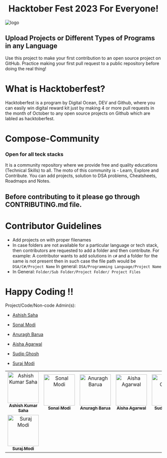 # <center> Hacktober Fest 2023 For Everyone! </center>

![logo](https://github.com/risingstar-bit/Compose-Community/assets/85429920/92f6084b-ff23-44ac-a29c-d58b1eff62a7)

## Upload Projects or Different Types of Programs in any Language

Use this project to make your first contribution to an open source project on GitHub. Practice making your first pull request to a public repository before doing the real thing!

# What is Hacktoberfest?

Hacktoberfest is a program by Digital Ocean, DEV and Github, where you can easily win digital reward kit just by making 4 or more pull requests in the month of October to any open source projects on Github which are labled as hacktoberfest.


# Compose-Community
### Open for all teck stacks
It is a community repository where we provide free and quality educations (Technical Skills) to all.
The moto of this community is - Learn, Explore and Contribute.
You can add projects, solution to DSA problems, Cheatsheets, Roadmaps and Notes.


## Before contributing to it please go through CONTRIBUTING.md file.

# Contributor Guidelines

- Add projects on with proper filenames
- In case folders are not available for a particular language or tech stack, then contributors are requested to add a folder and then contribute.
For example: A contributor wants to add solutions in `c#` and a folder for the same is not present then in such case the file path would be `DSA/C#/Project Name`
In general: `DSA/Programming Language/Project Name`
- In General: `Folder/Sub Folder/Project Folder/ Project Files`

# Happy Coding !!

Project/Code/Non-code Admin(s): 

- [Ashish Saha](https://github.com/risingstar-bit)
  
- [Sonal Modi](https://github.com/Sonal-Modi-Git)
  
- [Anuragh Barua](https://github.com/AnuraghB)

- [Aisha Agarwal](https://github.com/aisha09agarwal)

- [Sudip Ghosh](https://github.com/sudipg4112001)

- [Suraj Modi](https://github.com/skmodi649)






<table>
<tr>
<td align="center">
        <a href="https://github.com/risingstar-bit">
            <img src="https://avatars.githubusercontent.com/u/85429920?v=4" width="100;" alt="Ashish Kumar Saha"/>
            <br />
            <sub><b>Ashish Kumar Saha</b></sub>
        </a>
    </td>
  <td align="center">
        <a href="https://github.com/Sonal-Modi-Git">
            <img src="https://avatars.githubusercontent.com/Sonal-Modi-Git" width="100;" alt="Sonal Modi"/>
            <br />
            <sub><b>Sonal Modi</b></sub>
        </a>
    </td>    
<td align="center">
        <a href="https://github.com/AnuraghB">
            <img src="https://avatars.githubusercontent.com/anuraghb" width="100;" alt="Anuragh Barua"/>
            <br />
            <sub><b>Anuragh Barua</b></sub>
        </a>
    </td>
<td align="center">
        <a href="https://github.com/aisha09agarwal">
            <img src="https://avatars.githubusercontent.com/aisha09agarwal" width="100;" alt="Aisha Agarwal"/>
            <br />
            <sub><b>Aisha Agarwal</b></sub>
        </a>
    </td>
<td align="center">
        <a href="https://github.com/sudipg4112001">
            <img src="https://avatars.githubusercontent.com/u/60208804?v=4" width="100;" alt="Sudip Ghosh"/>
            <br />
            <sub><b>Sudip Ghosh</b></sub>
        </a>
    </td>
</tr>
<td align="center">
        <a href="https://github.com/skmodi649">
            <img src="https://avatars.githubusercontent.com/skmodi649" width="100;" alt="Suraj Modi"/>
            <br />
            <sub><b>Suraj Modi</b></sub>
        </a>
    </td>
</table>
